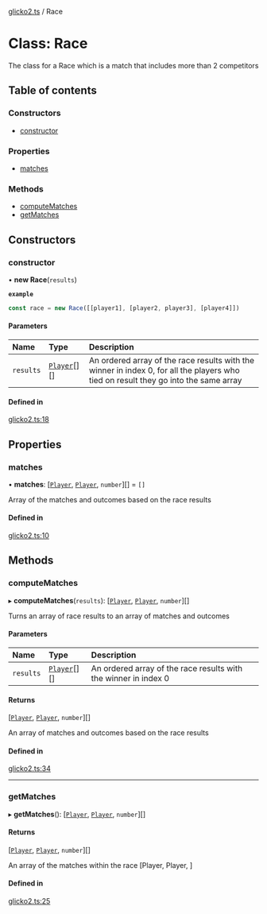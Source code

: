 [glicko2.ts](../README.md) / Race

# Class: Race

The class for a Race which is a match that includes more than 2 competitors

## Table of contents

### Constructors

- [constructor](Race.md#constructor)

### Properties

- [matches](Race.md#matches)

### Methods

- [computeMatches](Race.md#computematches)
- [getMatches](Race.md#getmatches)

## Constructors

### constructor

• **new Race**(`results`)

**`example`**
```ts
const race = new Race([[player1], [player2, player3], [player4]])
```

#### Parameters

| Name | Type | Description |
| :------ | :------ | :------ |
| `results` | [`Player`](Player.md)[][] | An ordered array of the race results with the winner in index 0, for all the players who tied on result they go into the same array |

#### Defined in

[glicko2.ts:18](https://github.com/animafps/glicko2.ts/blob/7161b4d/glicko2.ts#L18)

## Properties

### matches

• **matches**: [[`Player`](Player.md), [`Player`](Player.md), `number`][] = `[]`

Array of the matches and outcomes based on the race results

#### Defined in

[glicko2.ts:10](https://github.com/animafps/glicko2.ts/blob/7161b4d/glicko2.ts#L10)

## Methods

### computeMatches

▸ **computeMatches**(`results`): [[`Player`](Player.md), [`Player`](Player.md), `number`][]

Turns an array of race results to an array of matches and outcomes

#### Parameters

| Name | Type | Description |
| :------ | :------ | :------ |
| `results` | [`Player`](Player.md)[][] | An ordered array of the race results with the winner in index 0 |

#### Returns

[[`Player`](Player.md), [`Player`](Player.md), `number`][]

An array of matches and outcomes based on the race results

#### Defined in

[glicko2.ts:34](https://github.com/animafps/glicko2.ts/blob/7161b4d/glicko2.ts#L34)

___

### getMatches

▸ **getMatches**(): [[`Player`](Player.md), [`Player`](Player.md), `number`][]

#### Returns

[[`Player`](Player.md), [`Player`](Player.md), `number`][]

An array of the matches within the race [Player, Player, ]

#### Defined in

[glicko2.ts:25](https://github.com/animafps/glicko2.ts/blob/7161b4d/glicko2.ts#L25)
